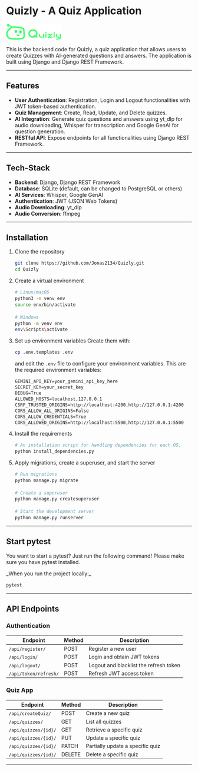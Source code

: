 # Quizly - A Quiz Application

![Quizly Logo](static/logo.png)

This is the backend code for Quizly, a quiz application that allows users to create Quizzes with AI-generated questions and answers. The application is built using Django and Django REST Framework.

---

## Features

- **User Authentication**: Registration, Login and Logout functionalities with JWT token-based authentication.
- **Quiz Management**: Create, Read, Update, and Delete quizzes.
- **AI Integration**: Generate quiz questions and answers using yt_dlp for audio downloading, Whisper for transcription and Google GenAI for question generation.
- **RESTful API**: Expose endpoints for all functionalities using Django REST Framework.

---

## Tech-Stack

- **Backend**: Django, Django REST Framework
- **Database**: SQLite (default, can be changed to PostgreSQL or others)
- **AI Services**: Whisper, Google GenAI
- **Authentication**: JWT (JSON Web Tokens)
- **Audio Downloading**: yt_dlp
- **Audio Conversion**: ffmpeg

---

## Installation

1. Clone the repository

   ```bash
   git clone https://github.com/Jonas2134/Quizly.git
   cd Quizly
   ```

2. Create a virtual environment

   ```bash
   # Linux/macOS
   python3 -m venv env
   source env/bin/activate

   # Windows
   python -m venv env
   env\Scripts\activate
   ```

3. Set up environment variables
   Create them with:

   ```bash
   cp .env.templates .env
   ```

   and edit the `.env` file to configure your environment variables.
   This are the required environment variables:

   ```
   GEMINI_API_KEY=your_gemini_api_key_here
   SECRET_KEY=your_secret_key
   DEBUG=True
   ALLOWED_HOSTS=localhost,127.0.0.1
   CSRF_TRUSTED_ORIGINS=http://localhost:4200,http://127.0.0.1:4200
   CORS_ALLOW_ALL_ORIGINS=False
   CORS_ALLOW_CREDENTIALS=True
   CORS_ALLOWED_ORIGINS=http://localhost:5500,http://127.0.0.1:5500
   ```

4. Install the requirements

   ```bash
   # An installation script for handling dependencies for each OS.
   python install_dependencies.py
   ```

5. Apply migrations, create a superuser, and start the server

   ```bash
   # Run migrations
   python manage.py migrate

   # Create a superuser
   python manage.py createsuperuser

   # Start the development server
   python manage.py runserver
   ```

---

## Start pytest

You want to start a pytest? Just run the following command! Please make sure you have pytest installed.

\_When you run the project locally:\_

```bash
pytest
```

---

## API Endpoints

### Authentication

| Endpoint              | Method | Description                            |
| --------------------- | ------ | -------------------------------------- |
| `/api/register/`      | POST   | Register a new user                    |
| `/api/login/`         | POST   | Login and obtain JWT tokens            |
| `/api/logout/`        | POST   | Logout and blacklist the refresh token |
| `/api/token/refresh/` | POST   | Refresh JWT access token               |

### Quiz App

| Endpoint             | Method | Description                      |
| -------------------- | ------ | -------------------------------- |
| `/api/createQuiz/`   | POST   | Create a new quiz                |
| `/api/quizzes/`      | GET    | List all quizzes                 |
| `/api/quizzes/{id}/` | GET    | Retrieve a specific quiz         |
| `/api/quizzes/{id}/` | PUT    | Update a specific quiz           |
| `/api/quizzes/{id}/` | PATCH  | Partially update a specific quiz |
| `/api/quizzes/{id}/` | DELETE | Delete a specific quiz           |

---
